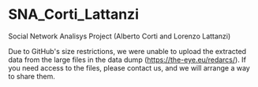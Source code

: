 # SNA_Corti_Lattanzi
Social Network Analisys Project (Alberto Corti and Lorenzo Lattanzi)

Due to GitHub's size restrictions, we were unable to upload the extracted data from the large files in the data dump (https://the-eye.eu/redarcs/). If you need access to the files, please contact us, and we will arrange a way to share them.
